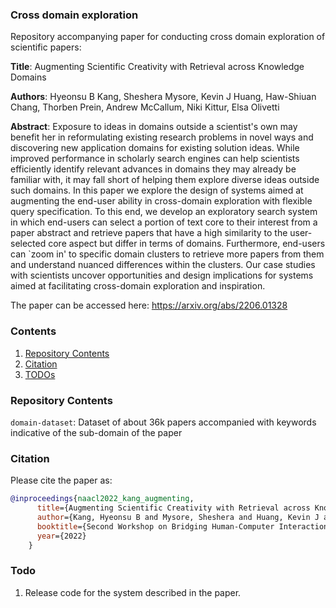 ### Cross domain exploration
Repository accompanying paper for conducting cross domain exploration of scientific papers: 

**Title**: Augmenting Scientific Creativity with Retrieval across Knowledge Domains

**Authors**: Hyeonsu B Kang, Sheshera Mysore, Kevin J Huang, Haw-Shiuan Chang, Thorben Prein, Andrew McCallum, Niki Kittur, Elsa Olivetti

**Abstract**: Exposure to ideas in domains outside a scientist's own may benefit her in reformulating existing research problems in novel ways and discovering new application domains for existing solution ideas. While improved performance in scholarly search engines can help scientists efficiently identify relevant advances in domains they may already be familiar with, it may fall short of helping them explore diverse ideas outside such domains. In this paper we explore the design of systems aimed at augmenting the end-user ability in cross-domain exploration with flexible query specification. To this end, we develop an exploratory search system in which end-users can select a portion of text core to their interest from a paper abstract and retrieve papers that have a high similarity to the user-selected core aspect but differ in terms of domains. Furthermore, end-users can `zoom in' to specific domain clusters to retrieve more papers from them and understand nuanced differences within the clusters. Our case studies with scientists uncover opportunities and design implications for systems aimed at facilitating cross-domain exploration and inspiration. 

The paper can be accessed here: https://arxiv.org/abs/2206.01328

### Contents
1. [Repository Contents](#repocontents)
1. [Citation](#citation)
1. [TODOs](#todos)


### Repository Contents <a name="repocontents"></a>

`domain-dataset`: Dataset of about 36k papers accompanied with keywords indicative of the sub-domain of the paper

### Citation <a name="citation"></a>

Please cite the paper as:  

```bibtex
@inproceedings{naacl2022_kang_augmenting,
      title={Augmenting Scientific Creativity with Retrieval across Knowledge Domains},
      author={Kang, Hyeonsu B and Mysore, Sheshera and Huang, Kevin J and Chang, Haw-Shiuan and Prein, Thorben and McCallum, Andrew and Kittur, Aniket and Olivetti, Elsa},
      booktitle={Second Workshop on Bridging Human-Computer Interaction and Natural Language Processing at NAACL 2022},
      year={2022}
    }
```

### Todo <a name="todo"></a>

1. Release code for the system described in the paper.